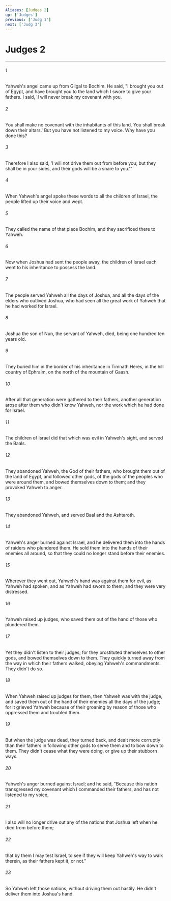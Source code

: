 ```yaml
---
Aliases: [Judges 2]
up: ['Judges']
previous: ['Judg 1']
next: ['Judg 3']
---
```

# Judges 2
***





###### 1 

Yahweh's angel came up from Gilgal to Bochim. He said, "I brought you out of Egypt, and have brought you to the land which I swore to give your fathers. I said, 'I will never break my covenant with you. 



###### 2 

You shall make no covenant with the inhabitants of this land. You shall break down their altars.' But you have not listened to my voice. Why have you done this? 



###### 3 

Therefore I also said, 'I will not drive them out from before you; but they shall be in your sides, and their gods will be a snare to you.'" 



###### 4 

When Yahweh's angel spoke these words to all the children of Israel, the people lifted up their voice and wept. 



###### 5 

They called the name of that place Bochim, and they sacrificed there to Yahweh. 



###### 6 

Now when Joshua had sent the people away, the children of Israel each went to his inheritance to possess the land. 



###### 7 

The people served Yahweh all the days of Joshua, and all the days of the elders who outlived Joshua, who had seen all the great work of Yahweh that he had worked for Israel. 



###### 8 

Joshua the son of Nun, the servant of Yahweh, died, being one hundred ten years old. 



###### 9 

They buried him in the border of his inheritance in Timnath Heres, in the hill country of Ephraim, on the north of the mountain of Gaash. 



###### 10 

After all that generation were gathered to their fathers, another generation arose after them who didn't know Yahweh, nor the work which he had done for Israel. 



###### 11 

The children of Israel did that which was evil in Yahweh's sight, and served the Baals. 



###### 12 

They abandoned Yahweh, the God of their fathers, who brought them out of the land of Egypt, and followed other gods, of the gods of the peoples who were around them, and bowed themselves down to them; and they provoked Yahweh to anger. 



###### 13 

They abandoned Yahweh, and served Baal and the Ashtaroth. 



###### 14 

Yahweh's anger burned against Israel, and he delivered them into the hands of raiders who plundered them. He sold them into the hands of their enemies all around, so that they could no longer stand before their enemies. 



###### 15 

Wherever they went out, Yahweh's hand was against them for evil, as Yahweh had spoken, and as Yahweh had sworn to them; and they were very distressed. 



###### 16 

Yahweh raised up judges, who saved them out of the hand of those who plundered them. 



###### 17 

Yet they didn't listen to their judges; for they prostituted themselves to other gods, and bowed themselves down to them. They quickly turned away from the way in which their fathers walked, obeying Yahweh's commandments. They didn't do so. 



###### 18 

When Yahweh raised up judges for them, then Yahweh was with the judge, and saved them out of the hand of their enemies all the days of the judge; for it grieved Yahweh because of their groaning by reason of those who oppressed them and troubled them. 



###### 19 

But when the judge was dead, they turned back, and dealt more corruptly than their fathers in following other gods to serve them and to bow down to them. They didn't cease what they were doing, or give up their stubborn ways. 



###### 20 

Yahweh's anger burned against Israel; and he said, "Because this nation transgressed my covenant which I commanded their fathers, and has not listened to my voice, 



###### 21 

I also will no longer drive out any of the nations that Joshua left when he died from before them; 



###### 22 

that by them I may test Israel, to see if they will keep Yahweh's way to walk therein, as their fathers kept it, or not." 



###### 23 

So Yahweh left those nations, without driving them out hastily. He didn't deliver them into Joshua's hand.
